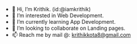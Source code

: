 - 👋 Hi, I’m Krithik. (id:@iamkrithik)
- 👀 I’m interested in Web Development.
- 🌱 I’m currently learning App Development.
- 💞️ I’m looking to collaborate on Landing pages.
- 📫 Reach me by mail @: krithikkota8@gmail.com

<!---
iamkrithik/iamkrithik is a ✨ special ✨ repository because its `README.md` (this file) appears on your GitHub profile.
You can click the Preview link to take a look at your changes.
--->
